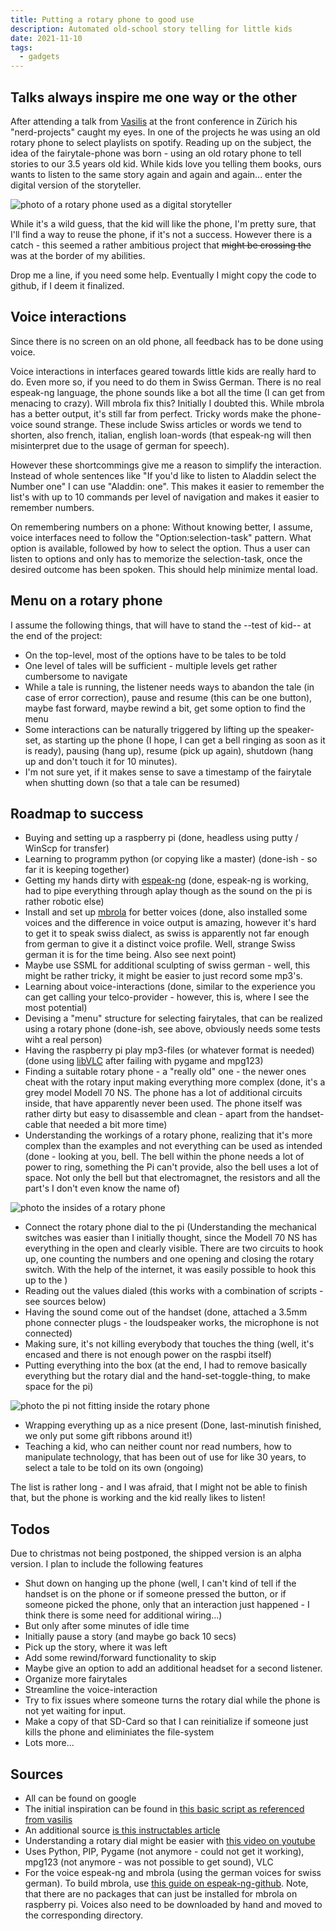 ```yaml
---
title: Putting a rotary phone to good use
description: Automated old-school story telling for little kids
date: 2021-11-10
tags:
  - gadgets
---
```


## Talks always inspire me one way or the other

After attending a talk from [Vasilis](https://vasilis.nl/) at the front conference in Zürich his "nerd-projects" caught my eyes. In one of the projects he was using an old rotary phone to select playlists on spotify. Reading up on the subject, the idea of the fairytale-phone was born - using an old rotary phone to tell stories to our 3.5 years old kid. While kids love you telling them books, ours wants to listen to the same story again and again and again... enter the digital version of the storyteller. 

![photo of a rotary phone used as a digital storyteller](/images/posts/phone_final_product_1000.jpg "this, little kids, is a rotary phone")

While it's a wild guess, that the kid will like the phone, I'm pretty sure, that I'll find a way to reuse the phone, if it's not a success. However there is a catch - this seemed a rather ambitious project that ~~might be crossing the~~ was at the border of my abilities.

Drop me a line, if you need some help. Eventually I might copy the code to github, if I deem it finalized. 

## Voice interactions

Since there is no screen on an old phone, all feedback has to be done using voice.

Voice interactions in interfaces geared towards little kids are really hard to do. Even more so, if you need to do them in Swiss German. There is no real espeak-ng language, the phone sounds like a bot all the time (I can get from menacing to crazy). Will mbrola fix this? Initially I doubted this. While mbrola has a better output, it's still far from perfect. Tricky words make the phone-voice sound strange. These include Swiss articles or words we tend to shorten, also french, italian, english loan-words (that espeak-ng will then misinterpret due to the usage of german for speech). 

However these shortcommings give me a reason to simplify the interaction. Instead of whole sentences like "If you'd like to listen to Aladdin select the Number one" I can use "Aladdin: one". This makes it easier to remember the list's with up to 10 commands per level of navigation and makes it easier to remember numbers. 

On remembering numbers on a phone: Without knowing better, I assume, voice interfaces need to follow the "Option:selection-task" pattern. What option is available, followed by how to select the option. Thus a user can listen to options and only has to memorize the selection-task, once the desired outcome has been spoken. This should help minimize mental load.

## Menu on a rotary phone

I assume the following things, that will have to stand the --test of kid-- at the end of the project: 
- On the top-level, most of the options have to be tales to be told
- One level of tales will be sufficient - multiple levels get rather cumbersome to navigate
- While a tale is running, the listener needs ways to abandon the tale (in case of error correction), pause and resume (this can be one button), maybe fast forward, maybe rewind a bit, get some option to find the menu
- Some interactions can be naturally triggered by lifting up the speaker-set, as starting up the phone (I hope, I can get a bell ringing as soon as it is ready), pausing (hang up), resume (pick up again), shutdown (hang up and don't touch it for 10 minutes). 
- I'm not sure yet, if it makes sense to save a timestamp of the fairytale when shutting down (so that a tale can be resumed)

## Roadmap to success
- Buying and setting up a raspberry pi (done, headless using putty / WinScp for transfer)
- Learning to programm python (or copying like a master) (done-ish - so far it is keeping together)
- Getting my hands dirty with [espeak-ng](https://github.com/espeak-ng/espeak-ng) (done, espeak-ng is working, had to pipe everything through aplay though as the sound on the pi is rather robotic else)
- Install and set up [mbrola](https://github.com/numediart/MBROLA) for better voices (done, also installed some voices and the difference in voice output is amazing, however it's hard to get it to speak swiss dialect, as swiss is apparently not far enough from german to give it a distinct voice profile. Well, strange Swiss german it is for the time being. Also see next point)
- Maybe use SSML for additional sculpting of swiss german - well, this might be rather tricky, it might be easier to just record some mp3's.
- Learning about voice-interactions (done, similar to the experience you can get calling your telco-provider - however, this is, where I see the most potential)
- Devising a "menu" structure for selecting fairytales, that can be realized using a rotary phone (done-ish, see above, obviously needs some tests wiht a real person)
- Having the raspberry pi play mp3-files (or whatever format is needed) (done using [libVLC](https://www.olivieraubert.net/vlc/python-ctypes/doc/vlc-module.html) after failing with pygame and mpg123)
- Finding a suitable rotary phone - a "really old" one - the newer ones cheat with the rotary input making everything more complex (done, it's a grey model Modell 70 NS. The phone has a lot of additional circuits inside, that have apparently never been used. The phone itself was rather dirty but easy to disassemble and clean - apart from the handset-cable that needed a bit more time) 
- Understanding the workings of a rotary phone, realizing that it's more complex than the examples and not everything can be used as intended (done - looking at you, bell. The bell within the phone needs a lot of power to ring, something the Pi can't provide, also the bell uses a lot of space. Not only the bell but that electromagnet, the resistors and all the part's I don't even know the name of)

![photo the insides of a rotary phone](/images/posts/phone_ancient_technology_1000.jpg "image of a rotary phone without the cover")

- Connect the rotary phone dial to the pi (Understanding the mechanical switches was easier than I initially thought, since the Modell 70 NS has everything in the open and clearly visible. There are two circuits to hook up, one counting the numbers and one opening and closing the rotary switch. With the help of the internet, it was easily possible to hook this up to the )
- Reading out the values dialed (this works with a combination of scripts - see sources below)
- Having the sound come out of the handset (done, attached a 3.5mm phone connecter plugs - the loudspeaker works, the microphone is not connected)
- Making sure, it's not killing everybody that touches the thing (well, it's encased and there is not enough power on the raspbi itself)
- Putting everything into the box (at the end, I had to remove basically everything but the rotary dial and the hand-set-toggle-thing, to make space for the pi)

![photo the pi not fitting inside the rotary phone](/images/posts/phone_upgraded_1000.jpg "rotary phones are limited in space")

- Wrapping everything up as a nice present (Done, last-minutish finished, we only put some gift ribbons around it!)
- Teaching a kid, who can neither count nor read numbers, how to manipulate technology, that has been out of use for like 30 years, to select a tale to be told on its own (ongoing)

The list is rather long - and I was afraid, that I might not be able to finish that, but the phone is working and the kid really likes to listen!


## Todos

Due to christmas not being postponed, the shipped version is an alpha version. I plan to include the following features
- Shut down on hanging up the phone (well, I can't kind of tell if the handset is on the phone or if someone pressed the button, or if someone picked the phone, only that an interaction just happened - I think there is some need for additional wiring...)
- But only after some minutes of idle time
- Initially pause a story (and maybe go back 10 secs)
- Pick up the story, where it was left
- Add some rewind/forward functionality to skip
- Maybe give an option to add an additional headset for a second listener. 
- Organize more fairytales
- Streamline the voice-interaction
- Try to fix issues where someone turns the rotary dial while the phone is not yet waiting for input. 
- Make a copy of that SD-Card so that I can reinitialize if someone just kills the phone and eliminiates the file-system
- Lots more...

## Sources
- All can be found on google
- The initial inspiration can be found in [this basic script as referenced from vasilis](https://github.com/ralphcrutzen/PTT-Tafeltjes-Telefoon/blob/master/t65.py)
- An additional source [is this instructables article](https://www.instructables.com/Fairytale-Phone/)
- Understanding a rotary dial might be easier with [this video on youtube](https://www.youtube.com/watch?v=JChn7tV_qBk)
- Uses Python, PIP, Pygame (not anymore - could not get it working), mpg123 (not anymore - was not possible to get sound), VLC
- For the voice espeak-ng and mbrola (using the german voices for swiss german). To build mbrola, use [this guide on espeak-ng-github](https://github.com/espeak-ng/espeak-ng/blob/master/docs/mbrola.md). Note, that there are no packages that can just be installed for mbrola on raspberry pi. Voices also need to be downloaded by hand and moved to the corresponding directory.

